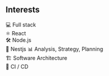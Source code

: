 
## Interests

  💻 Full stack  
  ⚛ React  
  🛠 Node.js  
  🦁 Nestjs
  📊 Analysis, Strategy, Planning  
  🏗 Software Architecture  
  🧪 CI / CD
